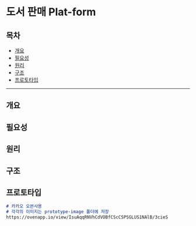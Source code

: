 # 도서 판매 Plat-form

## 목차

- [개요](#개요)
- [필요성](#필요성)
- [원리](#원리)
- [구조](#구조)
- [프로토타입](#프로토타입)


---


## 개요

## 필요성

## 원리

## 구조

## 프로토타입


   ```markdown
   # 카카오 오븐사용
   # 각각의 이미지는 prototype-image 폴더에 저장
   https://ovenapp.io/view/IsuAqqRNVhCdVOBfCScCSPSGLUS1NAlB/3cieS
   ```
